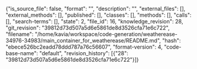 {"is_source_file": false, "format": "", "description": "", "external_files": [], "external_methods": [], "published": [], "classes": [], "methods": [], "calls": [], "search-terms": [], "state": 2, "file_id": 16, "knowledge_revision": 28, "git_revision": "39812d73d507a5d6e5861de8d3526cfa71e6c722", "filename": "/home/kavia/workspace/code-generation/weatherease-34976-34983/main_container_for_weatherease/README.md", "hash": "ebece526bc2eadd78ddd787a76c56607", "format-version": 4, "code-base-name": "default", "revision_history": [{"28": "39812d73d507a5d6e5861de8d3526cfa71e6c722"}]}